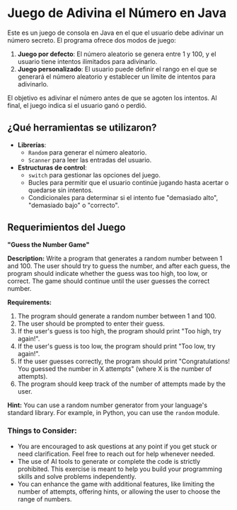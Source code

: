 # Juego de Adivina el Número en Java

Este es un juego de consola en Java en el que el usuario debe adivinar un número secreto. El programa ofrece dos modos de juego:

1.  **Juego por defecto**: El número aleatorio se genera entre 1 y 100, y el usuario tiene intentos ilimitados para adivinarlo.
2.  **Juego personalizado**: El usuario puede definir el rango en el que se generará el número aleatorio y establecer un límite de intentos para adivinarlo.

El objetivo es adivinar el número antes de que se agoten los intentos. Al final, el juego indica si el usuario ganó o perdió.

## ¿Qué herramientas se utilizaron?

-   **Librerías**:
    -   `Random` para generar el número aleatorio.
    -   `Scanner` para leer las entradas del usuario.
-   **Estructuras de control**:
    -   `switch` para gestionar las opciones del juego.
    -   Bucles para permitir que el usuario continúe jugando hasta acertar o quedarse sin intentos.
    -   Condicionales para determinar si el intento fue "demasiado alto", "demasiado bajo" o "correcto".
## Requerimientos del Juego
**"Guess the Number Game"**

**Description:** Write a program that generates a random number between 1 and 100. The user should try to guess the number, and after each guess, the program should indicate whether the guess was too high, too low, or correct. The game should continue until the user guesses the correct number.

**Requirements:**

1.  The program should generate a random number between 1 and 100.
2.  The user should be prompted to enter their guess.
3.  If the user's guess is too high, the program should print "Too high, try again!".
4.  If the user's guess is too low, the program should print "Too low, try again!".
5.  If the user guesses correctly, the program should print "Congratulations! You guessed the number in X attempts" (where X is the number of attempts).
6.  The program should keep track of the number of attempts made by the user.

**Hint:** You can use a random number generator from your language's standard library. For example, in Python, you can use the `random` module.

### **Things to Consider:**

-   You are encouraged to ask questions at any point if you get stuck or need clarification. Feel free to reach out for help whenever needed.
-   The use of AI tools to generate or complete the code is strictly prohibited. This exercise is meant to help you build your programming skills and solve problems independently.
-   You can enhance the game with additional features, like limiting the number of attempts, offering hints, or allowing the user to choose the range of numbers.

